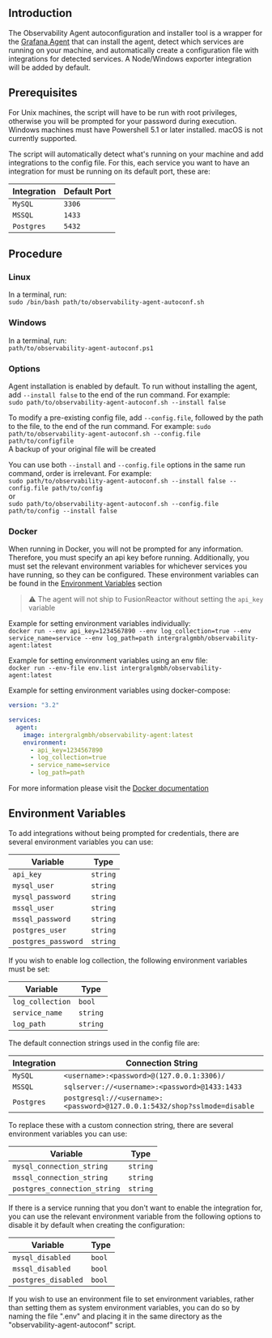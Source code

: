 ## Introduction
The Observability Agent autoconfiguration and installer tool is a wrapper for the [Grafana Agent](https://github.com/grafana/agent) that can install the agent,
detect which services are running on your machine, and automatically create a configuration file with integrations for
detected services. A Node/Windows exporter integration will be added by default.

## Prerequisites
For Unix machines, the script will have to be run with root privileges, otherwise you will be prompted for your password during execution.
Windows machines must have Powershell 5.1 or later installed. macOS is not currently supported.

The script will automatically detect what's running on your machine and add integrations to the config file. For this, each service you want to have an integration
for must be running on its default port, these are:

| Integration  | Default Port |
|--------------|--------------|
| `MySQL`      | `3306`       |
| `MSSQL`      | `1433`       |
| `Postgres`   | `5432`       |

## Procedure
### Linux
In a terminal, run: </br>
`sudo /bin/bash path/to/observability-agent-autoconf.sh`

### Windows
In a terminal, run: </br>
`path/to/observability-agent-autoconf.ps1`

### Options

Agent installation is enabled by default. To run without installing the agent, add `--install false` to the end of the run command. For example: </br>
`sudo path/to/observability-agent-autoconf.sh --install false`

To modify a pre-existing config file, add `--config.file`, followed by the path to the file, to the end of the run command. For example: 
`sudo path/to/observability-agent-autoconf.sh --config.file path/to/configfile`  
A backup of your original file will be created

You can use both `--install` and `--config.file` options in the same run command, order is irrelevant. For example: </br>
`sudo path/to/observability-agent-autoconf.sh --install false --config.file path/to/config`</br>
or </br>
`sudo path/to/observability-agent-autoconf.sh --config.file path/to/config --install false`

### Docker
When running in Docker, you will not be prompted for any information. Therefore, you must specify an api key before running. Additionally, you must set the relevant
environment variables for whichever services you have running, so they can be configured. These environment variables can be found in the [Environment Variables](#environment-variables) section

> ⚠️ The agent will not ship to FusionReactor without setting the `api_key` variable

Example for setting environment variables individually: </br>
`docker run --env api_key=1234567890 --env log_collection=true --env service_name=service --env log_path=path intergralgmbh/observability-agent:latest`

Example for setting environment variables using an env file: </br>
`docker run --env-file env.list intergralgmbh/observability-agent:latest`

Example for setting environment variables using docker-compose:
```yaml
version: "3.2"

services:
  agent:
    image: intergralgmbh/observability-agent:latest
    environment:
      - api_key=1234567890
      - log_collection=true
      - service_name=service
      - log_path=path
```

For more information please visit the [Docker documentation](https://docs.docker.com/engine/reference/commandline/run/#env)

## Environment Variables
To add integrations without being prompted for credentials, there are several environment variables you can use:

| Variable               | Type     |
|------------------------|----------|
| `api_key`           | `string` |
| `mysql_user`        | `string` |
| `mysql_password`    | `string` |
| `mssql_user`        | `string` |
| `mssql_password`    | `string` |
| `postgres_user`     | `string` |
| `postgres_password` | `string` |

If you wish to enable log collection, the following environment variables must be set:

| Variable            | Type     |
|---------------------|----------|
| `log_collection` | `bool`   |
| `service_name`   | `string` |
| `log_path`       | `string` |

The default connection strings used in the config file are:

| Integration | Connection String                                                        |
|-------------|--------------------------------------------------------------------------|
| `MySQL`     | `<username>:<password>@(127.0.0.1:3306)/`                                |
| `MSSQL`     | `sqlserver://<username>:<password>@1433:1433`                            |
| `Postgres`  | `postgresql://<username>:<password>@127.0.0.1:5432/shop?sslmode=disable` |

To replace these with a custom connection string, there are several environment variables you can use:

| Variable                        | Type     |
|---------------------------------|----------|
| `mysql_connection_string`    | `string` |
| `mssql_connection_string`    | `string` |
| `postgres_connection_string` | `string` |

If there is a service running that you don't want to enable the integration for, you can use the relevant environment variable from the following options
to disable it by default when creating the configuration:

| Variable               | Type   |
|------------------------|--------|
| `mysql_disabled`    | `bool` |
| `mssql_disabled`    | `bool` |
| `postgres_disabled` | `bool` |

If you wish to use an environment file to set environment variables, rather than setting them as system environment variables,
you can do so by naming the file ".env" and placing it in the same directory as the "observability-agent-autoconf" script.